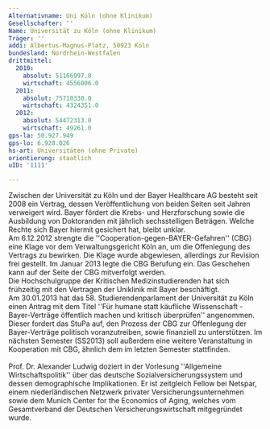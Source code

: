 ```yaml
---
Alternativname: Uni Köln (ohne Klinikum)
Gesellschafter: ''
Name: Universität zu Köln (ohne Klinikum)
Träger: ''
addi: Albertus-Magnus-Platz, 50923 Köln
bundesland: Nordrhein-Westfalen
drittmittel:
  2010:
    absolut: 51166997.0
    wirtschaft: 4556006.0
  2011:
    absolut: 75710330.0
    wirtschaft: 4324351.0
  2012:
    absolut: 54472313.0
    wirtschaft: 49261.0
gps-la: 50.927.949
gps-lo: 6.928.026
hs-art: Universitäten (ohne Private)
orientierung: staatlich
uID: '1111'

---
```

Zwischen der Universität zu Köln und der Bayer Healthcare AG besteht seit 2008 ein Vertrag, dessen Veröffentlichung von beiden Seiten seit Jahren verweigert wird. Bayer fördert die Krebs- und Herzforschung sowie die Ausbildung von Doktoranden mit jährlich sechsstelligen Beträgen. Welche Rechte sich Bayer hiermit gesichert hat, bleibt unklar.<br>Am 6.12.2012 strengte die ''Cooperation-gegen-BAYER-Gefahren'' (CBG) eine Klage vor dem Verwaltungsgericht Köln an, um die Offenlegung des Vertrags zu bewirken. Die Klage wurde abgewiesen, allerdings zur Revision frei gestellt. Im Januar 2013 legte die CBG Berufung ein. Das Geschehen kann auf der Seite der CBG mitverfolgt werden.<br>Die Hochschulgruppe der Kritischen Medizinstudierenden hat sich frühzeitig mit den Vertragen der Uniklinik mit Bayer beschäftigt.<br>Am 30.01.2013 hat das 58. Studierendenparlament der Universität zu Köln einen Antrag mit dem Titel ''Für humane statt käufliche Wissenschaft - Bayer-Verträge öffentlich machen und kritisch überprüfen'' angenommen. Dieser fordert das StuPa auf, den Prozess der CBG zur Offenlegung der Bayer-Verträge politisch voranzutreiben, sowie finanziell zu unterstützen. Im nächsten Semester (SS2013) soll außerdem eine weitere Veranstaltung in Kooperation mit CBG, ähnlich dem im letzten Semester stattfinden.<br><br>Prof. Dr. Alexander Ludwig doziert in der Vorlesung ''Allgemeine Wirtschaftspolitik'' über das deutsche Sozialversicherungssystem und dessen demographische Implikationen. Er ist zeitgleich Fellow bei Netspar, einem niederländischen Netzwerk privater Versicherungsunternehmen sowie dem Munich Center for the Economics of Aging, welches vom Gesamtverband der Deutschen Versicherungswirtschaft mitgegründet wurde.
